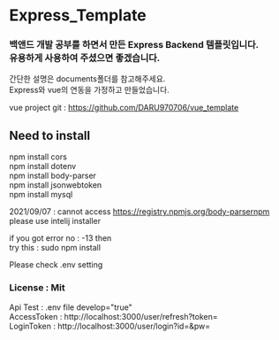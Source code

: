 # Express_Template

<h3>백앤드 개발 공부를 하면서 만든 Express Backend 템플릿입니다.<br>
유용하게 사용하여 주셨으면 좋겠습니다.</h3>
간단한 설명은 documents폴더를 참고해주세요.<br>
Express와 vue의 연동을 가정하고 만들었습니다.<br>

vue project git : https://github.com/DARU970706/vue_template
<h2>Need to install</h2>
npm install cors<br>
npm install dotenv<br>
npm install body-parser<br>
npm install jsonwebtoken<br>
npm install mysql<br>

2021/09/07 : cannot access https://registry.npmjs.org/body-parsernpm please use intelij installer<br>

if you got error no : -13 then<br>
try this : sudo npm install

Please check .env setting

<h3>License : Mit</h3>

Api Test : .env file develop="true"
<br>AccessToken : http://localhost:3000/user/refresh?token= <br>
LoginToken : http://localhost:3000/user/login?id=&pw=
